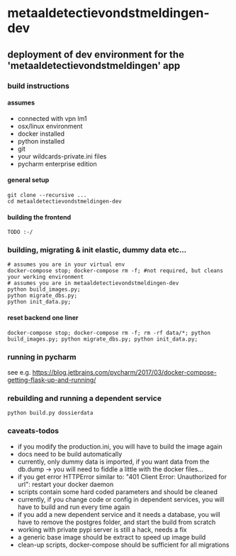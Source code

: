 # metaaldetectievondstmeldingen-dev

## deployment of dev environment for the 'metaaldetectievondstmeldingen' app

### build instructions

#### assumes
- connected with vpn lm1
- osx/linux environment
- docker installed
- python installed
- git
- your wildcards-private.ini files
- pycharm enterprise edition

#### general setup
```
git clone --recursive ...
cd metaaldetectievondstmeldingen-dev
```

#### building the frontend
```
TODO :-/
```

### building, migrating & init elastic, dummy data etc...
```
# assumes you are in your virtual env
docker-compose stop; docker-compose rm -f; #not required, but cleans your working environment
# assumes you are in metaaldetectievondstmeldingen-dev
python build_images.py;
python migrate_dbs.py;
python init_data.py;
```

#### reset backend one liner
```
docker-compose stop; docker-compose rm -f; rm -rf data/*; python build_images.py; python migrate_dbs.py; python init_data.py;
```

### running in pycharm
see e.g. 
https://blog.jetbrains.com/pycharm/2017/03/docker-compose-getting-flask-up-and-running/

### rebuilding and running a dependent service
```
python build.py dossierdata
```

### caveats-todos
- if you modify the production.ini, you will have to build the image again
- docs need to be build automatically
- currently, only dummy data is imported, if you want data from the db.dump -> you will need to fiddle a little with the docker files...
- if you get error HTTPError similar to: "401 Client Error: Unauthorized for url": restart your docker daemon
- scripts contain some hard coded parameters and should be cleaned
- currently, if you change code or config in dependent services, you will have to build and run every time again
- if you add a new dependent service and it needs a database, you will have to remove the postgres folder, and start the build from scratch
- working with private pypi server is still a hack, needs a fix
- a generic base image should be extract to speed up image build
- clean-up scripts, docker-compose should be sufficient for all migrations